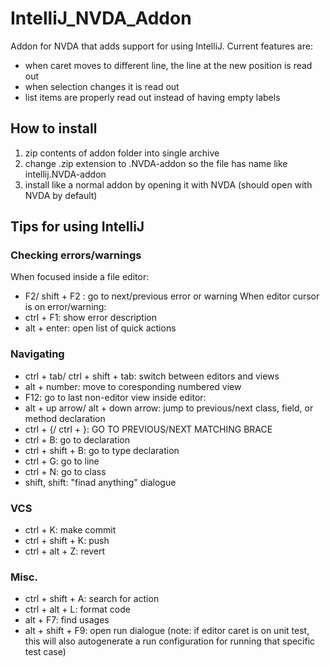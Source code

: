 # IntelliJ_NVDA_Addon
Addon for NVDA that adds support for using IntelliJ.
Current features are:
* when caret moves to different line, the line at the new position is read out
* when selection changes it is read out
* list items are properly read out instead of having empty labels

## How to install
1. zip contents of addon folder into single archive
2. change .zip extension to .NVDA-addon so the file has name like intellij.NVDA-addon
3. install like a normal addon by opening it with NVDA (should open with NVDA by default)

## Tips for using IntelliJ
### Checking errors/warnings
When focused inside a file editor:
* F2/ shift + F2 : go to next/previous error or warning
When editor cursor is on error/warning:
* ctrl + F1: show error description
* alt + enter: open list of quick actions

### Navigating
* ctrl + tab/ ctrl + shift + tab: switch between editors and views
* alt + number: move to coresponding numbered view
* F12: go to last non-editor view
inside editor:
* alt + up arrow/ alt + down arrow: jump to previous/next class, field, or method declaration
* ctrl + {/ ctrl + }: GO TO PREVIOUS/NEXT MATCHING BRACE
* ctrl + B: go to declaration
* ctrl + shift + B: go to type declaration
* ctrl + G: go to line
* ctrl + N: go to class
* shift, shift: "finad anything" dialogue

### VCS
* ctrl + K: make commit
* ctrl + shift + K: push
* ctrl + alt + Z: revert

### Misc.
* ctrl + shift + A: search for action
* ctrl + alt + L: format code
* alt + F7: find usages
* alt + shift + F9: open run dialogue (note: if editor caret is on unit test, this will also autogenerate a run configuration for running that specific test case)
